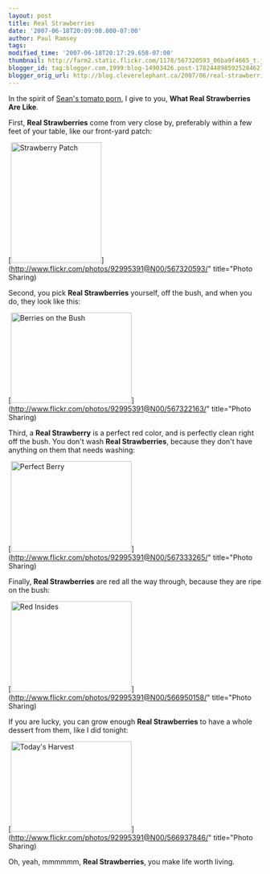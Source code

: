 ```yaml
---
layout: post
title: Real Strawberries
date: '2007-06-18T20:09:00.000-07:00'
author: Paul Ramsey
tags: 
modified_time: '2007-06-18T20:17:29.658-07:00'
thumbnail: http://farm2.static.flickr.com/1178/567320593_06ba9f4665_t.jpg
blogger_id: tag:blogger.com,1999:blog-14903426.post-1782448985925284627
blogger_orig_url: http://blog.cleverelephant.ca/2007/06/real-strawberries.html
---
```


In the spirit of [Sean's tomato porn](http://zcologia.com/news/244/tomato-processing/), I give to you, **What Real Strawberries Are Like**.

First, **Real Strawberries** come from very close by, preferably within a few feet of your table, like our front-yard patch:

[<img src="http://farm2.static.flickr.com/1178/567320593_06ba9f4665_m.jpg" width="180" height="240" alt="Strawberry Patch" />](http://www.flickr.com/photos/92995391@N00/567320593/" title="Photo Sharing)

Second, you pick **Real Strawberries** yourself, off the bush, and when you do, they look like this:

[<img src="http://farm2.static.flickr.com/1362/567322163_db9ca86685_m.jpg" width="240" height="180" alt="Berries on the Bush" />](http://www.flickr.com/photos/92995391@N00/567322163/" title="Photo Sharing)

Third, a **Real Strawberry** is a perfect red color, and is perfectly clean right off the bush.  You don't wash **Real Strawberries**, because they don't have anything on them that needs washing:

[<img src="http://farm2.static.flickr.com/1326/567333265_ba3437e69e_m.jpg" width="240" height="180" alt="Perfect Berry" />](http://www.flickr.com/photos/92995391@N00/567333265/" title="Photo Sharing)

Finally, **Real Strawberries** are red all the way through, because they are ripe on the bush:

[<img src="http://farm2.static.flickr.com/1398/566950158_2c3b8aa791_m.jpg" width="240" height="180" alt="Red Insides" />](http://www.flickr.com/photos/92995391@N00/566950158/" title="Photo Sharing)

If you are lucky, you can grow enough **Real Strawberries** to have a whole dessert from them, like I did tonight:

[<img src="http://farm2.static.flickr.com/1066/566937846_edb1200781_m.jpg" width="240" height="180" alt="Today's Harvest" />](http://www.flickr.com/photos/92995391@N00/566937846/" title="Photo Sharing)

Oh, yeah, mmmmmm, **Real Strawberries**, you make life worth living.